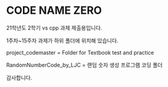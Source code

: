 # CODE NAME ZERO
21학년도 2학기 vs cpp 과제 제출용입니다.

1주차~15주차 과제가 하위 폴더에 위치해 있습니다.

project_codemaster = Folder for Textbook test and practice

RandomNumberCode_by_LJC = 랜덤 숫자 생성 프로그램 코딩 폴더
 
감사합니다.
